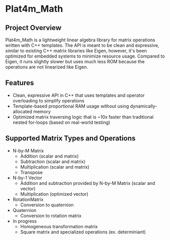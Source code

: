 # Plat4m_Math

## Project Overview

Plat4m_Math is a lightweight linear algebra library for matrix operations written with C++ templates. The API is meant to be clean and expressive, similar to existing C++ matrix libraries like Eigen, however, it's been optimized for embedded systems to minimize resource usage. Compared to Eigen, it runs slightly slower but uses much less ROM because the operations are not linearized like Eigen.

## Features

- Clean, expressive API in C++ that uses templates and operator overloading to simplify operations
- Template-based proportional RAM usage without using dynamically-allocated memory
- Optimized matrix traversing logic that is ~10x faster than traditional nested for-loops (based on real-world testing)

## Supported Matrix Types and Operations

- N-by-M Matrix
  - Addition (scalar and matrix)
  - Subtraction (scalar and matrix)
  - Multiplication (scalar and matrix)
  - Transpose
- N-by-1 Vector
  - Addition and subtraction provided by N-by-M Matrix (scalar and vector)
  - Multiplication (optimized vector)
- RotationMatrix
  - Conversion to quaternion
- Quaternion
  - Conversion to rotation matrix
- In progress
  - Homogeneous transformation matrix
  - Square matrix and specialized operations (ex. determiniant)